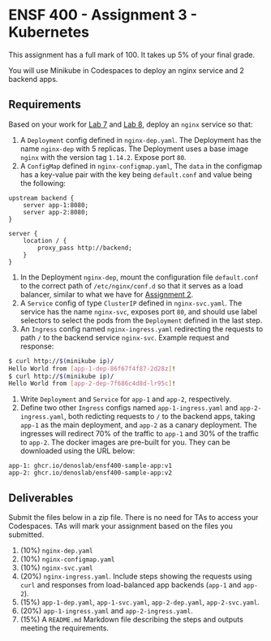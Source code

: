 # ENSF 400 - Assignment 3 - Kubernetes

This assignment has a full mark of 100. It takes up 5\% of your final grade. 

You will use Minikube in Codespaces to deploy an nginx service and 2 backend apps.

## Requirements

Based on your work for [Lab 7](https://github.com/denoslab/ensf400-lab7-kubernetes-1) and [Lab 8](https://github.com/denoslab/ensf400-lab8-kubernetes-2), deploy an `nginx` service so that:

1. A `Deployment` config defined in `nginx-dep.yaml`. The Deployment has the name `nginx-dep` with 5 replicas. The Deployment uses a base image `nginx` with the version tag `1.14.2`. Expose port `80`.
1. A `ConfigMap` defined in `nginx-configmap.yaml`, The `data` in the configmap has a key-value pair with the key being `default.conf` and value being the following:
```
upstream backend {
    server app-1:8080;
    server app-2:8080;
}

server {
    location / {
        proxy_pass http://backend;
    }
}
```
1. In the Deployment `nginx-dep`, mount the configuration file `default.conf` to the correct path of `/etc/nginx/conf.d` so that it serves as a load balancer, similar to what we have for [Assignment 2](https://github.com/denoslab/ensf400-lab5-ansible/tree/main/assignment2).
1. A `Service` config of type `ClusterIP` defined in `nginx-svc.yaml`. The service has the name `nginx-svc`, exposes port `80`, and should use label selectors to select the pods from the `Deployment` defined in the last step.
1. An `Ingress` config named `nginx-ingress.yaml` redirecting the requests to path `/` to the backend service `nginx-svc`. Example request and response:
```bash
$ curl http://$(minikube ip)/
Hello World from [app-1-dep-86f67f4f87-2d28z]!
$ curl http://$(minikube ip)/
Hello World from [app-2-dep-7f686c4d8d-lr95c]!
```
1. Write `Deployment` and `Service` for `app-1` and `app-2`, respectively.
1. Define two other `Ingress` configs named `app-1-ingress.yaml` and `app-2-ingress.yaml`, both redicting requests to `/` to the backend apps, taking `app-1` as the main deployment, and `app-2` as a canary deployment. The ingresses will redirect 70% of the traffic to `app-1` and 30% of the traffic to `app-2`. The docker images are pre-built for you. They can be downloaded using the URL below:
```
app-1: ghcr.io/denoslab/ensf400-sample-app:v1
app-2: ghcr.io/denoslab/ensf400-sample-app:v2
```

## Deliverables

Submit the files below in a zip file. There is no need for TAs to access your Codespaces. TAs will mark your assignment based on the files you submitted.

1. (10%) `nginx-dep.yaml`
1. (10%) `nginx-configmap.yaml`
1. (10%) `nginx-svc.yaml`
1. (20%) `nginx-ingress.yaml`. Include steps showing the requests using `curl` and responses from load-balanced app backends (`app-1` and `app-2`).
1. (15%) `app-1-dep.yaml`, `app-1-svc.yaml`, `app-2-dep.yaml`, `app-2-svc.yaml`.
1. (20%) `app-1-ingress.yaml` and `app-2-ingress.yaml`.
1. (15%) A `README.md` Markdown file describing the steps and outputs meeting the requirements.
